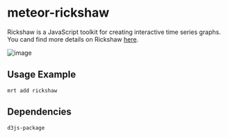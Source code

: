 meteor-rickshaw
===============

Rickshaw is a JavaScript toolkit for creating interactive time series graphs. You cand find more details on Rickshaw [here](http://code.shutterstock.com/rickshaw/).

![image](http://code.shutterstock.com/rickshaw/guide/images/graph_example_2.png)

## Usage Example

    mrt add rickshaw

## Dependencies

    d3js-package